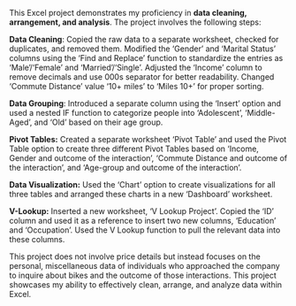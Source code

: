 This Excel project demonstrates my proficiency in **data cleaning, arrangement, and analysis**. 
The project involves the following steps:

**Data Cleaning**: Copied the raw data to a separate worksheet, checked for duplicates, and removed them. Modified the ‘Gender’ and ‘Marital Status’ columns using the ‘Find and Replace’ function to standardize the entries as ‘Male’/‘Female’ and ‘Married’/‘Single’. Adjusted the ‘Income’ column to remove decimals and use 000s separator for better readability. Changed ‘Commute Distance’ value ‘10+ miles’ to ‘Miles 10+’ for proper sorting.

**Data Grouping**: Introduced a separate column using the ‘Insert’ option and used a nested IF function to categorize people into ‘Adolescent’, ‘Middle-Aged’, and ‘Old’ based on their age group.

**Pivot Tables:** Created a separate worksheet ‘Pivot Table’ and used the Pivot Table option to create three different Pivot Tables based on ‘Income, Gender and outcome of the interaction’, ‘Commute Distance and outcome of the interaction’, and ‘Age-group and outcome of the interaction’.

**Data Visualization:** Used the ‘Chart’ option to create visualizations for all three tables and arranged these charts in a new ‘Dashboard’ worksheet.

**V-Lookup:** Inserted a new worksheet, ‘V Lookup Project’. Copied the ‘ID’ column and used it as a reference to insert two new columns, ‘Education’ and ‘Occupation’. Used the V Lookup function to pull the relevant data into these columns.

This project does not involve price details but instead focuses on the personal, miscellaneous data of individuals who approached the company to inquire about bikes and the outcome of those interactions. This project showcases my ability to effectively clean, arrange, and analyze data within Excel.
